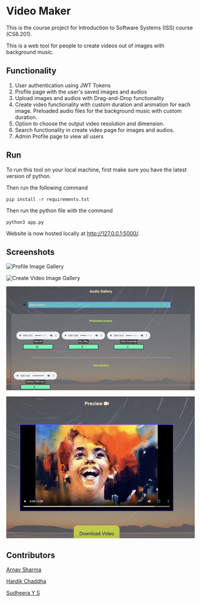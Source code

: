 # Video Maker
This is the course project for Introduction to Software Systems (ISS) course (CS6.201).

This is a web tool for people to create videos out of images with background music. 

## Functionality

1. User authentication using JWT Tokens
2. Profile page with the user's saved images and audios
2. Upload images and audios with Drag-and-Drop functionality
3. Create video functionality with custom duration and animation for each image. Preloaded audio files for the background music with custom duration. 
4. Option to choose the output video resolution and dimension.
5. Search functionality in create video page for images and audios.
6. Admin Profile page to view all users

## Run

To run this tool on your local machine, first make sure you have the latest version of python.

Then run the following command

    pip install -r requirements.txt

Then run the python file with the command

    python3 app.py

Website is now hosted locally at http://127.0.0.1:5000/. 

## Screenshots

![Profile Image Gallery](screenshots/ProfileImage.png)

![Create Video Image Gallery](screenshots/CreateVideoImage.png)

![Audio Gallery](screenshots/AudioImage.png)

![Create Video](screenshots/CreateVideo.png)

## Contributors

[Arnav Sharma](https://github.com/iamarnav08)

[Hardik Chaddha](https://github.com/Hardik1106)

[Sudheera Y S](https://github.com/DheeruYS)